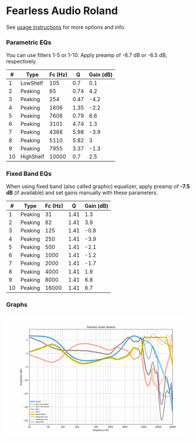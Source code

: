 # Fearless Audio Roland
See [usage instructions](https://github.com/jaakkopasanen/AutoEq#usage) for more options and info.

### Parametric EQs
You can use filters 1-5 or 1-10. Apply preamp of -6.7 dB or -6.5 dB, respectively.

|   # | Type      |   Fc (Hz) |    Q |   Gain (dB) |
|-----|-----------|-----------|------|-------------|
|   1 | LowShelf  |       105 | 0.7  |         0.1 |
|   2 | Peaking   |        65 | 0.74 |         4.2 |
|   3 | Peaking   |       254 | 0.47 |        -4.2 |
|   4 | Peaking   |      1606 | 1.35 |        -2.2 |
|   5 | Peaking   |      7608 | 0.79 |         6.6 |
|   6 | Peaking   |      3101 | 4.74 |         1.3 |
|   7 | Peaking   |      4368 | 5.98 |        -3.9 |
|   8 | Peaking   |      5110 | 5.82 |         3   |
|   9 | Peaking   |      7955 | 3.37 |        -1.3 |
|  10 | HighShelf |     10000 | 0.7  |         2.5 |

### Fixed Band EQs
When using fixed band (also called graphic) equalizer, apply preamp of **-7.5 dB** (if available) and set gains manually with these parameters.

|   # | Type    |   Fc (Hz) |    Q |   Gain (dB) |
|-----|---------|-----------|------|-------------|
|   1 | Peaking |        31 | 1.41 |         1.3 |
|   2 | Peaking |        62 | 1.41 |         3.9 |
|   3 | Peaking |       125 | 1.41 |        -0.8 |
|   4 | Peaking |       250 | 1.41 |        -3.9 |
|   5 | Peaking |       500 | 1.41 |        -2.1 |
|   6 | Peaking |      1000 | 1.41 |        -1.2 |
|   7 | Peaking |      2000 | 1.41 |        -1.7 |
|   8 | Peaking |      4000 | 1.41 |         1.9 |
|   9 | Peaking |      8000 | 1.41 |         6.8 |
|  10 | Peaking |     16000 | 1.41 |         6.7 |

### Graphs
![](./Fearless%20Audio%20Roland.png)
